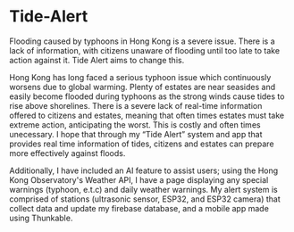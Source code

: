 # Tide-Alert
Flooding caused by typhoons in Hong Kong is a severe issue. There is a lack of information, with citizens unaware of flooding until too late to take action against it. Tide Alert aims to change this.

Hong Kong has long faced a serious typhoon issue which continuously worsens due to global warming. Plenty of estates are near seasides and easily become flooded during typhoons as the strong winds cause tides to rise above shorelines. There is a severe lack of real-time information offered to citizens and estates, meaning that often times estates must take extreme action, anticipating the worst. This is costly and often times unecessary. I hope that through my “Tide Alert” system and app that provides real time information of tides, citizens and estates can prepare more effectively against floods. 

Additionally, I have included an AI feature to assist users; using the Hong Kong Observatory's Weather API, I have a page displaying any special warnings (typhoon, e.t.c) and daily weather warnings. My alert system is comprised of stations (ultrasonic sensor, ESP32, and ESP32 camera) that collect data and update my firebase database, and a mobile app made using Thunkable.
